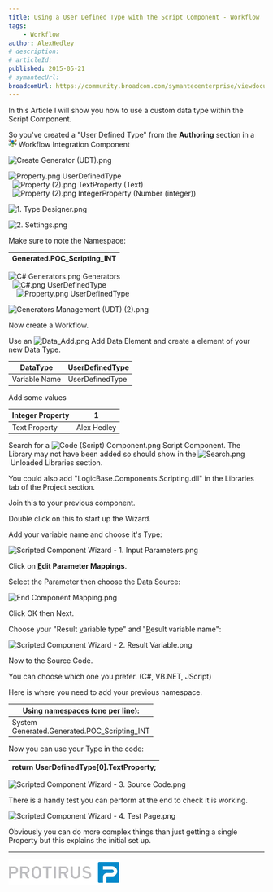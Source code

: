 ```yaml
---
title: Using a User Defined Type with the Script Component - Workflow
tags:
    - Workflow
author: AlexHedley
# description: 
# articleId: 
published: 2015-05-21
# symantecUrl:
broadcomUrl: https://community.broadcom.com/symantecenterprise/viewdocument/using-a-user-defined-type-with-the?CommunityKey=04ead5e9-3643-4118-b853-afa5a58710c6&tab=librarydocuments
---
```


In this Article I will show you how to use a custom data type within the Script Component.
  
So you've created a "User Defined Type" from the **Authoring** section in a ![Int.png](images\Int.png) Workflow Integration Component
  
![Create Generator (UDT).png](images\Create%2520Generator%2520%2528UDT%2529.png)
  
![Property.png](images\article-3419801-files_Property.png) UserDefinedType  
  ![Property (2).png](images\Property%2520%25282%2529.png) TextProperty (Text)  
  ![Property (2).png](images\Property%2520%25282%2529.png) IntegerProperty (Number (integer))
  
![1. Type Designer.png](images\article-3419801-files_1.+Type+Designer.png)

![2. Settings.png](images\article-3419801-files_2.+Settings.png)
  
Make sure to note the Namespace:

| Generated.POC\_Scripting\_INT |
| --- |

![C# Generators.png](images\C%2523%2520Generators.png) Generators  
  ![C#.png](images\C%2523.png) UserDefinedType  
    ![Property.png](images\article-3419801-files_Property.png) UserDefinedType
  
![Generators Management (UDT) (2).png](images\Generators%2520Management%2520%2528UDT%2529%2520%25282%2529.png)

Now create a Workflow.
  
Use an ![Data_Add.png](images\article-3419801-files_Data_Add.png) Add Data Element and create a element of your new Data Type.

| DataType | UserDefinedType |
| --- | --- |
| Variable Name | UserDefinedType |

Add some values

| Integer Property | 1 |
| --- | --- |
| Text Property | Alex Hedley |

Search for a ![Code (Script) Component.png](images\Code%2520%2528Script%2529%2520Component.png) Script Component. The Library may not have been added so should show in the ![Search.png](images\article-3419801-files_Search.png) Unloaded Libraries section.
  
You could also add "LogicBase.Components.Scripting.dll" in the Libraries tab of the Project section.
  
Join this to your previous component.
  
Double click on this to start up the Wizard.
  
Add your variable name and choose it's Type:
  
![Scripted Component Wizard - 1. Input Parameters.png](images\article-3419801-files_Scripted+Component+Wizard+-+1.+Input+Parameters.png)
  
Click on **<u>E</u>dit Parameter Mappings**.
  
Select the Parameter then choose the Data Source:
  
![End Component Mapping.png](images\article-3419801-files_End+Component+Mapping.png)
  
Click OK then Next.
  
Choose your "Result <u>v</u>ariable type" and "<u>R</u>esult variable name":
  
![Scripted Component Wizard - 2. Result Variable.png](images\article-3419801-files_Scripted+Component+Wizard+-+2.+Result+Variable.png)
  
Now to the Source Code.
  
You can choose which one you prefer. (C#, VB.NET, JScript)
  
Here is where you need to add your previous namespace.

| Using namespaces (one per line): |
| --- |
| System  <br>			Generated.Generated.POC\_Scripting\_INT |

Now you can use your Type in the code:

| return UserDefinedType[0].TextProperty; |
| --- |

![Scripted Component Wizard - 3. Source Code.png](images\article-3419801-files_Scripted+Component+Wizard+-+3.+Source+Code.png)
  
There is a handy test you can perform at the end to check it is working.
  
![Scripted Component Wizard - 4. Test Page.png](images\article-3419801-files_Scripted+Component+Wizard+-+4.+Test+Page.png)
  
Obviously you can do more complex things than just getting a single Property but this explains the initial set up.

* * *

![Protirus.png](images\Protirus.png)
